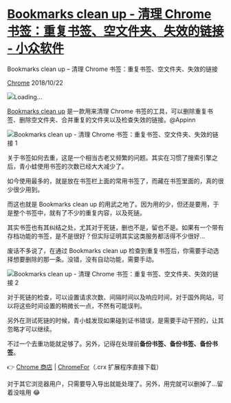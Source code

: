 # [Bookmarks clean up - 清理 Chrome 书签：重复书签、空文件夹、失效的链接 - 小众软件](https://www.appinn.com/bookmarks-clean-up-for-chrome/)

Bookmarks clean up – 清理 Chrome 书签：重复书签、空文件夹、失效的链接

[Chrome](https://www.appinn.com/category/chrome/ "View all posts in Chrome") 2018/10/22

![](https://img3.appinn.net/static/wp-content/plugins/wp-postratings/images/loading.gif)Loading...

[Bookmarks clean up](https://www.appinn.com/bookmarks-clean-up-for-chrome/) 是一款用来清理 Chrome 书签的工具，可以删除重复书签、删除空文件夹、合并重复的文件夹以及检查失效的链接。@Appinn

![Bookmarks clean up - 清理 Chrome 书签：重复书签、空文件夹、失效的链接 1](https://img3.appinn.net/images/201810/2018-10-21_11_58_19.jpg!o "Bookmarks clean up - 清理 Chrome 书签：重复书签、空文件夹、失效的链接 1")

关于书签如何去重，这是一个相当古老又频繁的问题。其实在习惯了搜索引擎之后，青小蛙使用书签的次数已经大大减少了。

如今使用最多的，就是放在书签栏上面的常用书签了，而藏在书签里面的，真的很少很少用到。

而这也就是 Bookmarks clean up 的用武之地了。因为用的少，但还是要用，于是整个书签中，就有了不少的重复内容，以及死链。

其实书签也有其纠结之处，尤其对于死链，删也不是，留也不是。如果有一个带有存档功能的书签，是不是很好？但实际证明其实这类服务都活得不少很好…

废话不多说了，在通过 Bookmarks clean up 检查到重复书签后，你需要手动选择想要删除的那一条。没错，没有自动功能，需要手动。

![Bookmarks clean up - 清理 Chrome 书签：重复书签、空文件夹、失效的链接 2](https://img3.appinn.net/images/201810/2018-10-2212-37-48.png!o "Bookmarks clean up - 清理 Chrome 书签：重复书签、空文件夹、失效的链接 2")

对于死链的检查，可以设置请求次数、间隔时间以及响应时间，对于国外网站，可以将这些时间设置的稍微长一点，不然有可能误判。

另外在测试死链的时候，青小蛙发现如果碰到证书错误，是需要手动干预的，让其忽略才可以继续。

不过一个去重功能就足够了。另外，记得在处理前**备份书签、备份书签、备份书签**。

👉 [Chrome 商店](https://chrome.google.com/webstore/detail/bookmarks-clean-up/oncbjlgldmiagjophlhobkogeladjijl) | [ChromeFor](https://www.chromefor.com/bookmarks-clean-up_v0-0-2-0/)（.crx 扩展程序直接下载）

对于其它浏览器用户，只需要导入导出就能处理了。另外，用完就可以删掉了…留着没啥用 😂
